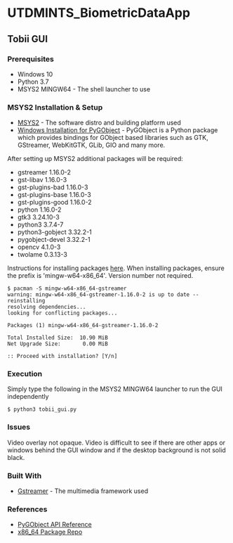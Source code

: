 # UTDMINTS_BiometricDataApp

## Tobii GUI

### Prerequisites

* Windows 10
* Python 3.7
* MSYS2 MINGW64 - The shell launcher to use

### MSYS2 Installation & Setup
* [MSYS2](https://www.msys2.org/) - The software distro and building platform used
* [Windows Installation for PyGObject](https://pygobject.readthedocs.io/en/latest/getting_started.html#windows-getting-started) - PyGObject is a Python package which provides bindings for GObject based libraries such as GTK, GStreamer, WebKitGTK, GLib, GIO and many more.

After setting up MSYS2 additional packages will be required:
* gstreamer 1.16.0-2
* gst-libav 1.16.0-3
* gst-plugins-bad 1.16.0-3
* gst-plugins-base 1.16.0-3
* gst-plugins-good 1.16.0-2
* python 1.16.0-2
* gtk3 3.24.10-3
* python3 3.7.4-7
* python3-gobject 3.32.2-1
* pygobject-devel 3.32.2-1
* opencv 4.1.0-3
* twolame 0.3.13-3

Instructions for installing packages [here](https://github.com/msys2/msys2/wiki/MSYS2-installation).
When installing packages, ensure the prefix is 'mingw-w64-x86_64'. Version number not required.

```
$ pacman -S mingw-w64-x86_64-gstreamer
warning: mingw-w64-x86_64-gstreamer-1.16.0-2 is up to date -- reinstalling
resolving dependencies...
looking for conflicting packages...

Packages (1) mingw-w64-x86_64-gstreamer-1.16.0-2

Total Installed Size:  10.90 MiB
Net Upgrade Size:       0.00 MiB

:: Proceed with installation? [Y/n]

```

### Execution

Simply type the following in the MSYS2 MINGW64 launcher to run the GUI independently

```
$ python3 tobii_gui.py
```
### Issues

Video overlay not opaque. Video is difficult to see if there are other apps or windows behind the GUI window and if the desktop background is not solid black.

### Built With

* [Gstreamer](https://gstreamer.freedesktop.org/documentation/?gi-language=c) - The multimedia framework used

### References

* [PyGObject API Reference](https://lazka.github.io/pgi-docs/index.html)
* [x86_64 Package Repo](http://repo.msys2.org/mingw/x86_64/)
